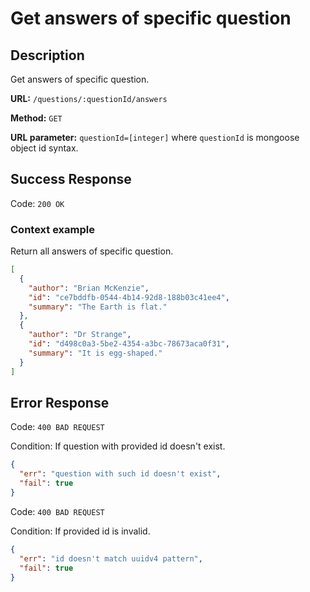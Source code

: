 # Get answers of specific question

## Description

Get answers of specific question.

<b>URL:</b> `/questions/:questionId/answers`

<b>Method:</b> `GET`

<b>URL parameter:</b> `questionId=[integer]` where `questionId` is mongoose object id syntax.

## Success Response

Code: `200 OK`

### Context example

Return all answers of specific question.

```json
[
  {
    "author": "Brian McKenzie",
    "id": "ce7bddfb-0544-4b14-92d8-188b03c41ee4",
    "summary": "The Earth is flat."
  },
  {
    "author": "Dr Strange",
    "id": "d498c0a3-5be2-4354-a3bc-78673aca0f31",
    "summary": "It is egg-shaped."
  }
]
```

## Error Response

Code: `400 BAD REQUEST`

Condition: If question with provided id doesn't exist.

```json
{
  "err": "question with such id doesn't exist",
  "fail": true
}
```

Code: `400 BAD REQUEST`

Condition: If provided id is invalid.

```json
{
  "err": "id doesn't match uuidv4 pattern",
  "fail": true
}
```
